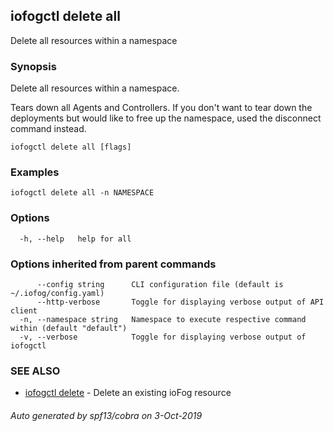 ## iofogctl delete all

Delete all resources within a namespace

### Synopsis

Delete all resources within a namespace.

Tears down all Agents and Controllers. If you don't want to tear down the deployments but would like to free up the namespace, used the disconnect command instead.

```
iofogctl delete all [flags]
```

### Examples

```
iofogctl delete all -n NAMESPACE
```

### Options

```
  -h, --help   help for all
```

### Options inherited from parent commands

```
      --config string      CLI configuration file (default is ~/.iofog/config.yaml)
      --http-verbose       Toggle for displaying verbose output of API client
  -n, --namespace string   Namespace to execute respective command within (default "default")
  -v, --verbose            Toggle for displaying verbose output of iofogctl
```

### SEE ALSO

* [iofogctl delete](iofogctl_delete.md)	 - Delete an existing ioFog resource

###### Auto generated by spf13/cobra on 3-Oct-2019
